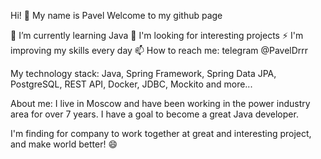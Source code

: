 Hi! 👋 My name is Pavel
Welcome to my github page

🌱 I’m currently learning Java
🔭 I'm looking for interesting projects
⚡ I'm improving my skills every day
📫 How to reach me: telegram @PavelDrrr

My technology stack:
Java, Spring Framework, Spring Data JPA, PostgreSQL, REST API, Docker, JDBC, Mockito and more...

About me:
I live in Moscow and have been working in the power industry area for over 7 years. I have a goal to become a great Java developer.

I'm finding for company to work together at great and interesting project, and make world better! 😄

<!--
**PavelDrozh/PavelDrozh** is a ✨ _special_ ✨ repository because its `README.md` (this file) appears on your GitHub profile.

Here are some ideas to get you started:

- 🔭 I’m currently working on ...
- 🌱 I’m currently learning ...
- 👯 I’m looking to collaborate on ...
- 🤔 I’m looking for help with ...
- 💬 Ask me about ...
- 📫 How to reach me: ...
- 😄 Pronouns: ...
- ⚡ Fun fact: ...
-->
